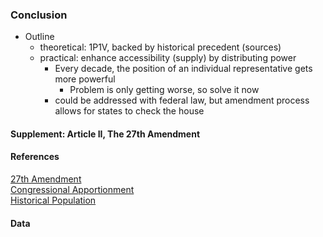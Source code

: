 ### Conclusion
* Outline
	+ theoretical: 1P1V, backed by historical precedent (sources)
    + practical: enhance accessibility (supply) by distributing power
        - Every decade, the position of an individual representative gets more powerful  
			+ Problem is only getting worse, so solve it now
        - could be addressed with federal law, but amendment process allows for states to check the house 
		
#### Supplement: Article II, The 27th Amendment  
#### References
[27th Amendment](https://en.wikipedia.org/wiki/Twenty-seventh_Amendment_to_the_United_States_Constitution)  
[Congressional Apportionment](https://en.wikipedia.org/wiki/United_States_congressional_apportionment)  
[Historical Population](https://en.wikipedia.org/wiki/List_of_U.S._states_and_territories_by_historical_population)
#### Data	
